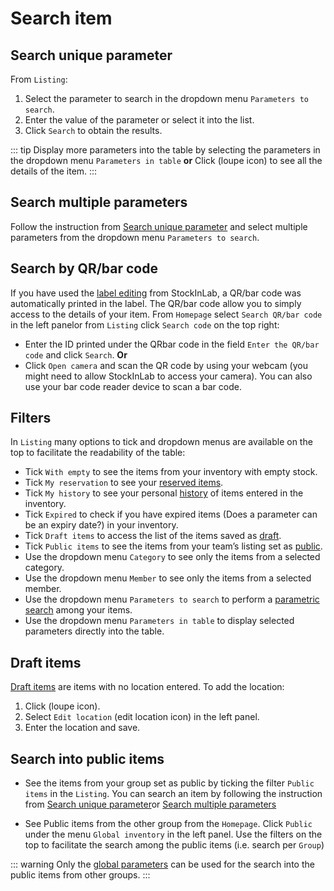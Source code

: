# Search item

## Search unique parameter
 From `Listing`:
 1. Select the parameter to search in the dropdown menu `Parameters to search`.
 2. Enter the value of the parameter or select it into the list.
 3. Click `Search` to obtain the results.
 
 ::: tip
 Display more parameters into the table by selecting the parameters in the dropdown menu `Parameters in table` **or** Click (loupe icon) to see all the details of the item.
 :::
 
 ## Search multiple parameters
 Follow the instruction from [Search unique parameter](#search-unique-parameter) and select multiple parameters from the dropdown menu `Parameters to search`.
 
 ## Search by QR/bar code
 If you have used the [label editing](#create-label) from StockInLab, a QR/bar code was automatically printed in the label. The QR/bar code allow you to simply access to the details of your item.
 From `Homepage` select `Search QR/bar code` in the left panelor from `Listing` click `Search code` on the top right:
 * Enter the ID printed under the QRbar code in the field `Enter the QR/bar code` and click `Search`.
 **Or**
 * Click `Open camera`  and scan the QR code by using your webcam (you might need to allow StockInLab to access your camera). You can also use your bar code reader device to scan a bar code.
 
 ## Filters
 In `Listing`  many options to tick and dropdown menus are available on the top to facilitate the readability of the table:
 * Tick `With empty` to see the items from your inventory with empty stock.
 * Tick `My reservation` to see your [reserved items](#reserve-item).
 * Tick `My history` to see your personal [history](./history.md#history) of items entered in the inventory.
 * Tick `Expired` to check if you have expired items (Does a parameter can be an expiry date?) in your inventory.
 * Tick `Draft items` to access the list of the items saved as [draft](#draft-items).
 * Tick `Public items` to see the items from your team’s listing set as [public](#public-items).
 * Use the dropdown menu `Category` to see only the items from a selected category.
 * Use the dropdown menu `Member` to see only the items from a selected member.
 * Use the dropdown menu `Parameters to search` to perform a [parametric search](#search-unique-parameter) among your items.
 * Use the dropdown menu `Parameters in table` to display selected parameters directly into the table.
 
 ## Draft items
 [Draft items](#save-as-draft) are items with no location entered. To add the location:
 1. Click (loupe icon).
 2. Select `Edit location` (edit location icon) in the left panel.
 3. Enter the location and save.
 
 ## Search into public items
 * See the items from your group set as public by ticking the filter `Public items` in the `Listing`. You can search an item by following the instruction from [Search unique parameter](#search-unique-parameter)or [Search multiple parameters](#search-multiple-parameters) 
 
 * See Public items from the other group from the `Homepage`. Click `Public`
 under the menu `Global inventory` in the left panel. Use the filters on the top to facilitate the search among the public items (i.e. search per `Group`)
 
 ::: warning
 Only the [global parameters](./dashboard.md#global-parameters) can be used for the search into the public items from other groups.
 :::
